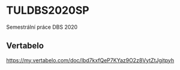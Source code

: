 # TULDBS2020SP
Semestrální práce DBS 2020

Vertabelo
---------
https://my.vertabelo.com/doc/Ibd7kxfQeP7KYaz9O2z8VytZtJgitpyh
